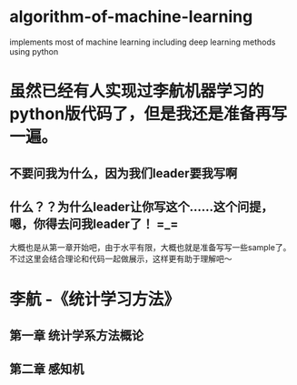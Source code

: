 # algorithm-of-machine-learning
implements most of machine learning including deep learning methods using python

# 虽然已经有人实现过李航机器学习的python版代码了，但是我还是准备再写一遍。
## 不要问我为什么，因为我们leader要我写啊
## 什么？？为什么leader让你写这个......这个问提，嗯，你得去问我leader了！ =_=

大概也是从第一章开始吧，由于水平有限，大概也就是准备写写一些sample了。不过这里会结合理论和代码一起做展示，这样更有助于理解吧～

# 李航 -《统计学习方法》
## 第一章 统计学系方法概论

## 第二章 感知机

